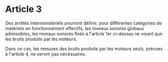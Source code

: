# Article 3

Des arrêtés interministériels pourront définir, pour différentes catégories de matériels en fonctionnement effectifs, les niveaux sonores globaux admissibles, les niveaux sonores fixés à l'article 1er ci-dessus ne visant que les bruits produits par les moteurs.

Dans ce cas, les mesures des bruits produits par les moteurs seuls, prévues à l'article 4, ne seront pas nécessaires.
